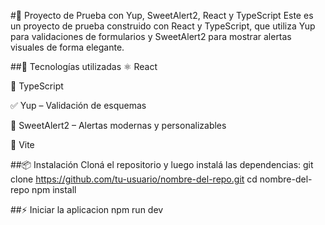 #🧪 Proyecto de Prueba con Yup, SweetAlert2, React y TypeScript
Este es un proyecto de prueba construido con React y TypeScript, que utiliza Yup para validaciones de formularios y SweetAlert2 para mostrar alertas visuales de forma elegante.

##🚀 Tecnologías utilizadas
⚛️ React

💬 TypeScript

✅ Yup – Validación de esquemas

🍬 SweetAlert2 – Alertas modernas y personalizables

🎯 Vite

##📦 Instalación
Cloná el repositorio y luego instalá las dependencias:
git clone https://github.com/tu-usuario/nombre-del-repo.git
cd nombre-del-repo
npm install

##⚡ Iniciar la aplicacion
npm run dev
